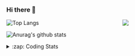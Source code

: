 ### Hi there 👋

<!--
**tao8687/tao8687** is a ✨ _special_ ✨ repository because its `README.md` (this file) appears on your GitHub profile.

Here are some ideas to get you started:

- 🔭 I’m currently working on ...
- 🌱 I’m currently learning ...
- 👯 I’m looking to collaborate on ...
- 🤔 I’m looking for help with ...
- 💬 Ask me about ...
- 📫 How to reach me: ...
- 😄 Pronouns: ...
- ⚡ Fun fact: ...
-->

<img align='right' src="https://media.giphy.com/media/M9gbBd9nbDrOTu1Mqx/giphy.gif" width="200">

  
![Top Langs](https://github-readme-stats.vercel.app/api/top-langs/?username=tao8687&layout=compact&title_color=23238E&text_color=A67D3D)

![Anurag's github stats](https://github-readme-stats.vercel.app/api?username=tao8687&show_icons=true&&text_color=A67D3D&title_color=23238E&show_icons=false&count_private=true&hide=stars)

<details>
  <summary>:zap: Coding Stats</summary>
  <b>
<!--START_SECTION:waka-->
![Code Time](http://img.shields.io/badge/Code%20Time-0%20secs-blue)

![Profile Views](http://img.shields.io/badge/Profile%20Views-0-blue)

**🐱 My GitHub Data** 

> 🏆 209 Contributions in the Year 2022
 > 
> 📦 1.4 MB Used in GitHub's Storage 
 > 
> 🚫 Not Opted to Hire
 > 
> 📜 55 Public Repositories 
 > 
> 🔑 27 Private Repositories  
 > 
**I'm an Early 🐤** 

```text
🌞 Morning    118 commits    ██████████████████░░░░░░░   74.68% 
🌆 Daytime    16 commits     ██░░░░░░░░░░░░░░░░░░░░░░░   10.13% 
🌃 Evening    24 commits     ███░░░░░░░░░░░░░░░░░░░░░░   15.19% 
🌙 Night      0 commits      ░░░░░░░░░░░░░░░░░░░░░░░░░   0.0%

```
📅 **I'm Most Productive on Monday** 

```text
Monday       41 commits     ██████░░░░░░░░░░░░░░░░░░░   25.95% 
Tuesday      25 commits     ████░░░░░░░░░░░░░░░░░░░░░   15.82% 
Wednesday    24 commits     ███░░░░░░░░░░░░░░░░░░░░░░   15.19% 
Thursday     16 commits     ██░░░░░░░░░░░░░░░░░░░░░░░   10.13% 
Friday       23 commits     ███░░░░░░░░░░░░░░░░░░░░░░   14.56% 
Saturday     15 commits     ██░░░░░░░░░░░░░░░░░░░░░░░   9.49% 
Sunday       14 commits     ██░░░░░░░░░░░░░░░░░░░░░░░   8.86%

```


📊 **This Week I Spent My Time On** 

```text
⌚︎ Time Zone: Asia/Shanghai

💬 Programming Languages: 
C                        24 hrs 52 mins      █████████████████████░░░░   86.11% 
Markdown                 2 hrs 20 mins       ██░░░░░░░░░░░░░░░░░░░░░░░   8.09% 
C++                      48 mins             ░░░░░░░░░░░░░░░░░░░░░░░░░   2.77% 
Git Config               18 mins             ░░░░░░░░░░░░░░░░░░░░░░░░░   1.07% 
Other                    17 mins             ░░░░░░░░░░░░░░░░░░░░░░░░░   1.0%

🔥 Editors: 
VS Code                  28 hrs 52 mins      █████████████████████████   100.0%

🐱‍💻 Projects: 
vc0768                   28 hrs 52 mins      █████████████████████████   100.0%

💻 Operating System: 
Linux                    28 hrs 52 mins      █████████████████████████   100.0%

```

**I Mostly Code in Python** 

```text
Python                   9 repos             ███████░░░░░░░░░░░░░░░░░░   31.03% 
C++                      6 repos             █████░░░░░░░░░░░░░░░░░░░░   20.69% 
C                        6 repos             █████░░░░░░░░░░░░░░░░░░░░   20.69% 
Shell                    2 repos             █░░░░░░░░░░░░░░░░░░░░░░░░   6.9% 
JavaScript               2 repos             █░░░░░░░░░░░░░░░░░░░░░░░░   6.9%

```


**Timeline**

![Chart not found](https://raw.githubusercontent.com/tao8687/tao8687/master/charts/bar_graph.png) 


 Last Updated on 28/07/2022 02:05:52 UTC
<!--END_SECTION:waka-->
</details>
